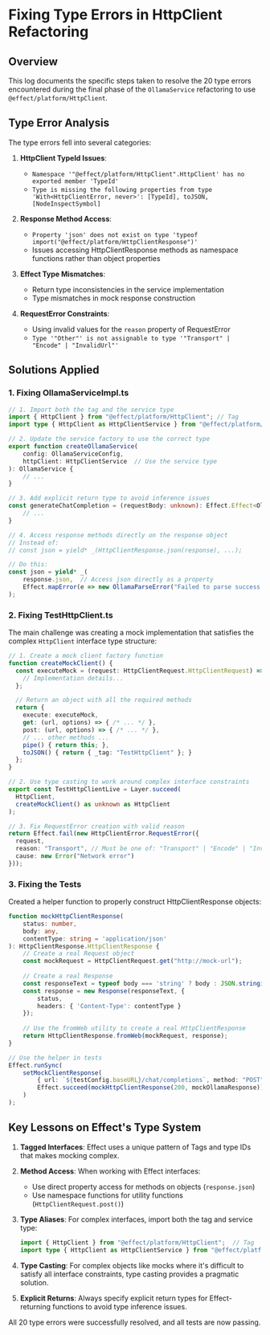 # Fixing Type Errors in HttpClient Refactoring

## Overview
This log documents the specific steps taken to resolve the 20 type errors encountered during the final phase of the `OllamaService` refactoring to use `@effect/platform/HttpClient`.

## Type Error Analysis

The type errors fell into several categories:

1. **HttpClient TypeId Issues**:
   - `Namespace '"@effect/platform/HttpClient".HttpClient' has no exported member 'TypeId'`
   - `Type is missing the following properties from type 'With<HttpClientError, never>': [TypeId], toJSON, [NodeInspectSymbol]`

2. **Response Method Access**:
   - `Property 'json' does not exist on type 'typeof import("@effect/platform/HttpClientResponse")'`
   - Issues accessing HttpClientResponse methods as namespace functions rather than object properties

3. **Effect Type Mismatches**:
   - Return type inconsistencies in the service implementation
   - Type mismatches in mock response construction

4. **RequestError Constraints**:
   - Using invalid values for the `reason` property of RequestError
   - `Type '"Other"' is not assignable to type '"Transport" | "Encode" | "InvalidUrl"'`

## Solutions Applied

### 1. Fixing OllamaServiceImpl.ts

```typescript
// 1. Import both the tag and the service type
import { HttpClient } from "@effect/platform/HttpClient"; // Tag
import type { HttpClient as HttpClientService } from "@effect/platform/HttpClient"; // Service type

// 2. Update the service factory to use the correct type
export function createOllamaService(
    config: OllamaServiceConfig,
    httpClient: HttpClientService  // Use the service type
): OllamaService {
    // ...
}

// 3. Add explicit return type to avoid inference issues
const generateChatCompletion = (requestBody: unknown): Effect.Effect<OllamaChatCompletionResponse, OllamaHttpError | OllamaParseError, never> => {
    // ...
}

// 4. Access response methods directly on the response object
// Instead of:
// const json = yield* _(HttpClientResponse.json(response), ...);

// Do this:
const json = yield* _(
    response.json,  // Access json directly as a property
    Effect.mapError(e => new OllamaParseError("Failed to parse success JSON response", e))
);
```

### 2. Fixing TestHttpClient.ts

The main challenge was creating a mock implementation that satisfies the complex `HttpClient` interface type structure:

```typescript
// 1. Create a mock client factory function
function createMockClient() {
  const executeMock = (request: HttpClientRequest.HttpClientRequest) => {
    // Implementation details...
  };

  // Return an object with all the required methods
  return {
    execute: executeMock,
    get: (url, options) => { /* ... */ },
    post: (url, options) => { /* ... */ },
    // ... other methods ...
    pipe() { return this; },
    toJSON() { return { _tag: "TestHttpClient" }; }
  };
}

// 2. Use type casting to work around complex interface constraints
export const TestHttpClientLive = Layer.succeed(
  HttpClient, 
  createMockClient() as unknown as HttpClient
);

// 3. Fix RequestError creation with valid reason
return Effect.fail(new HttpClientError.RequestError({
  request,
  reason: "Transport", // Must be one of: "Transport" | "Encode" | "InvalidUrl"
  cause: new Error("Network error")
}));
```

### 3. Fixing the Tests

Created a helper function to properly construct HttpClientResponse objects:

```typescript
function mockHttpClientResponse(
    status: number,
    body: any,
    contentType: string = 'application/json'
): HttpClientResponse.HttpClientResponse {
    // Create a real Request object
    const mockRequest = HttpClientRequest.get("http://mock-url");
    
    // Create a real Response
    const responseText = typeof body === 'string' ? body : JSON.stringify(body);
    const response = new Response(responseText, {
        status,
        headers: { 'Content-Type': contentType }
    });
    
    // Use the fromWeb utility to create a real HttpClientResponse
    return HttpClientResponse.fromWeb(mockRequest, response);
}

// Use the helper in tests
Effect.runSync(
    setMockClientResponse(
        { url: `${testConfig.baseURL}/chat/completions`, method: "POST" },
        Effect.succeed(mockHttpClientResponse(200, mockOllamaResponse))
    )
);
```

## Key Lessons on Effect's Type System

1. **Tagged Interfaces**: Effect uses a unique pattern of Tags and type IDs that makes mocking complex.

2. **Method Access**: When working with Effect interfaces:
   - Use direct property access for methods on objects (`response.json`)
   - Use namespace functions for utility functions (`HttpClientRequest.post()`)

3. **Type Aliases**: For complex interfaces, import both the tag and service type:
   ```typescript
   import { HttpClient } from "@effect/platform/HttpClient";  // Tag
   import type { HttpClient as HttpClientService } from "@effect/platform/HttpClient";  // Type
   ```

4. **Type Casting**: For complex objects like mocks where it's difficult to satisfy all interface constraints, type casting provides a pragmatic solution.

5. **Explicit Returns**: Always specify explicit return types for Effect-returning functions to avoid type inference issues.

All 20 type errors were successfully resolved, and all tests are now passing.
